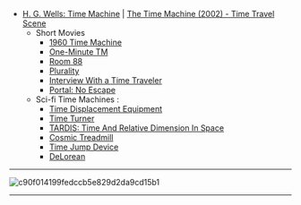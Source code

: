   - [H. G. Wells: Time Machine](https://www.youtube.com/watch?v=gE6oVq5k94s) | [The Time Machine (2002) - Time Travel Scene](https://www.youtube.com/watch?v=P-VP-FyI9KU) 
      - Short Movies
         - [1960 Time Machine](https://www.youtube.com/watch?v=qLyTKRBO9fY)
         - [One-Minute TM](https://www.youtube.com/watch?v=vBkBS4O3yvY) 
         - [Room 88](https://www.youtube.com/watch?v=5tLNEeraSfc) 
         - [Plurality](https://www.youtube.com/watch?v=pocEN5HprsM) 
         - [Interview With a Time Traveler](https://www.youtube.com/watch?v=xLqmdV2Htew)
         - [Portal: No Escape](https://www.youtube.com/watch?v=4drucg1A6Xk)
       - Sci-fi Time Machines : 
         - [Time Displacement Equipment](https://www.youtube.com/watch?v=1XQYISuESh8)
         - [Time Turner](https://www.youtube.com/watch?v=Mg1A7fB9nrk)
         - [TARDIS: Time And Relative Dimension In Space](https://www.youtube.com/watch?v=oAPNb6y4cC4)
         - [Cosmic Treadmill](https://www.youtube.com/watch?v=1Gg2cUFjWcY)
         - [Time Jump Device](https://www.youtube.com/watch?v=cNhNxsIBxtE)
         - [DeLorean](https://www.youtube.com/watch?v=Psxktpxkc6o)
         
  -----------------------
  
  ![c90f014199fedccb5e829d2da9cd15b1](https://i.pinimg.com/originals/c9/0f/01/c90f014199fedccb5e829d2da9cd15b1.jpg)
  
  --------------------------
